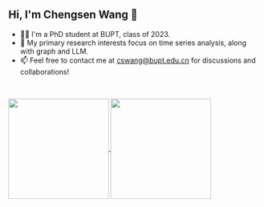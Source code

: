 ## Hi, I'm Chengsen Wang 👋

- 👨‍🎓 I'm a PhD student at BUPT, class of 2023.
- 🎯 My primary research interests focus on time series analysis, along with graph and LLM.
- 📫 Feel free to contact me at cswang@bupt.edu.cn for discussions and collaborations!

&nbsp;

<a href="https://github.com/anuraghazra/github-readme-stats">
  <img height=200 align="center" src="https://github-readme-stats.vercel.app/api?username=ForestsKing&include_all_commits=true&show_icons=true&rank_icon=github" />
</a>
<a href="https://github.com/anuraghazra/convoychat">
  <img height=200 align="center" src="https://github-readme-stats.vercel.app/api/top-langs?username=ForestsKing&layout=compact&langs_count=8&card_width=320&size_weight=0.5&count_weight=1" />
</a>